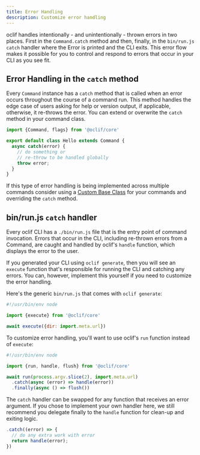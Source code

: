 ```yaml
---
title: Error Handling
description: Customize error handling
---
```


oclif handles intentionally - and unintentionally - thrown errors in two places. First in the `Command.catch` method and then, finally, in the `bin/run.js` `catch` handler where the Error is printed and the CLI exits. This error flow makes it possible for you to control and respond to errors that occur in your CLI as you see fit.

## Error Handling in the `catch` method

Every `Command` instance has a `catch` method that is called when an error occurs throughout the course of a command run. This method handles the edge case of users asking for help or version output, if applicable, otherwise, it re-throws the error. You can extend or overwrite the `catch` method in your command class.

```js
import {Command, flags} from '@oclif/core'

export default class Hello extends Command {
  async catch(error) {
    // do something or
    // re-throw to be handled globally
    throw error;
  }
}
```

If this type of error handling is being implemented across multiple commands consider using a [Custom Base Class](./base_class.md) for your commands and overriding the `catch` method.

## bin/run.js `catch` handler

Every oclif CLI has a `./bin/run.js` file that is the entry point of command invocation. Errors that occur in the CLI, including re-thrown errors from a Command, are caught and handled by oclif's `handle` function, which displays the error to the user.

If you generated your CLI using `oclif generate`, then you will see an `execute` function that's responsible for running the CLI and catching any errors. You can, however, implement this yourself if you need to customize the error handling.

Here's the generic `bin/run.js` that comes with `oclif generate`:

```javascript
#!/usr/bin/env node

import {execute} from '@oclif/core'

await execute({dir: import.meta.url})
```

To customize error handling, you'll want to use oclif's `run` function instead of `execute`:

```javascript
#!/usr/bin/env node

import {run, handle, flush} from '@oclif/core'

await run(process.argv.slice(2), import.meta.url)
  .catch(async (error) => handle(error))
  .finally(async () => flush())
```

The `catch` handler can be swapped for any function that receives an error argument. If you chose to implement your own handler here, we still recommend you delegate finally to the `handle` function for clean-up and exiting logic.

```js
.catch((error) => {
  // do any extra work with error
  return handle(error);
})
```
